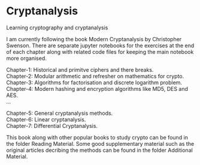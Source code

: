# Cryptanalysis
Learning cryptography and cryptanalysis  

I am currently following the book Modern Cryptanalysis by Christopher Swenson.
There are separate jupyter notebooks for the exercises at the end of each
chapter along with related code files for keeping the main notebook more
organised.

Chapter-1: Historical and primitve ciphers and there breaks.  
Chapter-2: Modular arithmetic and refresher on mathematics for crypto.  
Chapter-3: Algorithms for factorisation and discrete logarithm problem.  
Chapter-4: Modern hashing and encryption algorithms like MD5, DES and AES.  
...

Chapter-5: General cryptanalysis methods.  
Chapter-6: Linear cryptanalysis.  
Chapter-7: Differential Cryptanalysis.  

This book along with other popular books to study crypto can be found in the
folder Reading Material. Some good supplementary material such as the original
articles decribing the methods can be found in the folder Additional Material.
